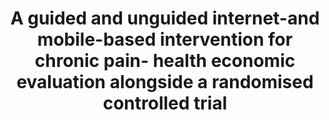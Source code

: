 --- 
abstract: '' 
authors: 
 - S Paganini
 -  J Lin
 -  F Kählke
 -  C Buntrock
 -  D Leiding
 -  admin
 -  ...
doi: '' 
featured: false 
publication: '*BMJ open*, 36' 
publication_short: '' 
publishDate: '2019-01-01' 
title: 'A guided and unguided internet-and mobile-based intervention for chronic pain- health economic evaluation alongside a randomised controlled trial' 
url_code: '' 
url_dataset: '' 
url_pdf: '' 
url_poster: '' 
url_project: '' 
url_slides: '' 
url_source: '' 
url_video: '' 
---